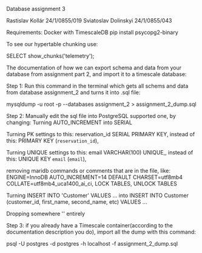 Database assignment 3

Rastislav Kollár 24/1/0855/019
Sviatoslav Dolinskyi 24/1/0855/043

Requirements:
Docker with TimescaleDB
pip install psycopg2-binary

To see our hypertable chunking use:

SELECT show_chunks('telemetry');


The documentation of how we can export schema and data from your database from assignment part 2, and import it to a timescale database:



Step 1:
Run this command in the terminal which gets all schems and data from database assignment_2 and turns it into .sql file:

mysqldump -u root -p --databases assignment_2 > assignment_2_dump.sql



Step 2:
Manually edit the sql file into PostgreSQL supported one, by changing: 
Turning AUTO_INCREMENT into SERIAL

Turning PK settings to this: reservation_id SERIAL PRIMARY KEY, instead of this: PRIMARY KEY (`reservation_id`),

Turning UNIQUE settings to this: email VARCHAR(100) UNIQUE,, instead of this: UNIQUE KEY `email` (`email`),

removing maridb commands or comments that are in the file, like: ENGINE=InnoDB AUTO_INCREMENT=14 DEFAULT CHARSET=utf8mb4 COLLATE=utf8mb4_uca1400_ai_ci, LOCK TABLES, UNLOCK TABLES

Turning INSERT INTO 'Customer' VALUES ... into INSERT INTO Customer (customer_id, first_name, second_name, etc) VALUES ...

Dropping somewhere '' entirely



Step 3:
if you already have a Timescale container(according to the documentation description you do), import all the dump with this command:

psql -U postgres -d postgres -h localhost -f assignment_2_dump.sql




